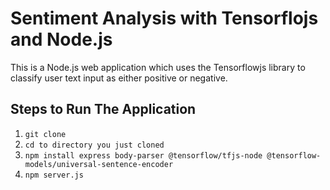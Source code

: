 # Sentiment Analysis with Tensorflojs and Node.js

This is a Node.js web application which uses the Tensorflowjs library to classify user  text input as either positive or negative.

## Steps to Run The Application

1. `git clone`
2. `cd to directory you just cloned`
3. `npm install express body-parser @tensorflow/tfjs-node @tensorflow-models/universal-sentence-encoder `
4. `npm server.js `
